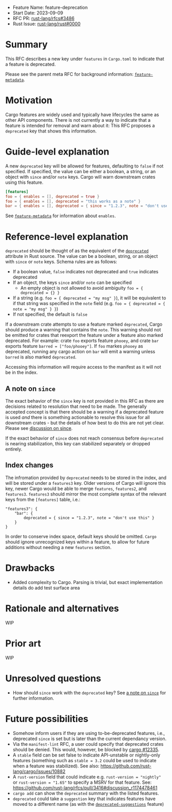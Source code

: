 - Feature Name: feature-deprecation
- Start Date: 2023-09-09
- RFC PR: [rust-lang/rfcs#3486](https://github.com/rust-lang/rfcs/pull/3486)
- Rust Issue:
  [rust-lang/rust#0000](https://github.com/rust-lang/rust/issues/0000)

# Summary

[summary]: #summary

This RFC describes a new key under `features` in `Cargo.toml` to indicate that a
feature is deprecated.

Please see the parent meta RFC for background information: [`feature-metadata`].

# Motivation

[motivation]: #motivation

Cargo features are widely used and typically have lifecycles the same as other
API components. There is not currently a way to indicate that a feature is
intended for removal and warn about it: This RFC proposes a `deprecated` key
that shows this information.

# Guide-level explanation

[guide-level-explanation]: #guide-level-explanation

A new `deprecated` key will be allowed for features, defaulting to `false` if
not specified. If specified, the value can be either a boolean, a string, or an
object with `since` and/or `note` keys. Cargo will warn downstream crates using
this feature.

```toml
[features]
foo = { enables = [], deprecated = true }
foo = { enables = [], deprecated = "this works as a note" }
bar = { enables = [], deprecated = { since = "1.2.3", note = "don't use this!" } }
```

See [`feature-metadata`] for information about `enables`.

# Reference-level explanation

[reference-level-explanation]: #reference-level-explanation

`deprecated` should be thought of as the equivalent of the [`deprecated`]
attribute in Rust source. The value can be a boolean, string, or an object with
`since` or `note` keys. Schema rules are as follows:

- If a boolean value, `false` indicates not deprecated and `true` indicates
  deprecated
- If an object, the keys `since` and/or `note` can be specified
  - An empty object is not allowed to avoid ambiguity `foo = { deprecated = {} }`
- If a string (e.g. `foo = { deprecated = "my msg" }`), it will be equivalent to if that
  string was specified in the `note` field (e.g. `foo = { deprecated = { note = "my msg" } }`)
- If not specified, the default is `false`

If a downstream crate attempts to use a feature marked `deprecated`, Cargo
should produce a warning that contains the `note`. This warning should not be
emitted for crates that reexport the feature under a feature also marked
deprecated. For example: crate `foo` exports feature `phooey`, and crate `bar`
exports feature `barred = ["foo/phooey"]`. If `foo` markes `phooey` as deprecated,
running any cargo action on `bar` will emit a warning unless `barred` is also
marked `deprecated`.

Accessing this information will require access to the manifest as it will not be
in the index.

## A note on `since`

The exact behavior of the `since` key is not provided in this RFC as there are
decisions related to resolution that need to be made. The generally accepted
concept is that there should be a warning if a deprecated feature is used _and_
there is something actionable to resolve this issue for all downstream crates -
but the details of how best to do this are not yet clear. Please see
[discussion on since].

If the exact behavior of `since` does not reach consensus before `deprecated` is
nearing stabilization, this key can stabilized separately or dropped entirely.

## Index changes

[index changes]: #index-changes

The infromation provided by `deprecated` needs to be stored in the index, and
will be stored under a `features3` key. Older versions of Cargo will ignore this
key, newer Cargo would be able to merge `features`, `features2`, and
`features3`. `features3` should mirror the most complete syntax of the relevant
keys from the `[features]` table, i.e.:

```json5
"features3": {
    "bar": {
        deprecated = { since = "1.2.3", note = "don't use this" }
    }
}
```

In order to conserve index space, default keys should be omitted. `Cargo` should
ignore unrecognized keys within a feature, to allow for future additions without
needing a new `features` section.

# Drawbacks

[drawbacks]: #drawbacks

- Added complexity to Cargo. Parsing is trivial, but exact implementation
  details do add test surface area

# Rationale and alternatives

[rationale-and-alternatives]: #rationale-and-alternatives

WIP

# Prior art

[prior-art]: #prior-art

WIP

# Unresolved questions

[unresolved-questions]: #unresolved-questions

- How should `since` work with the `deprecated` key? See
  [a note on `since`](#a-note-on-since) for further information.

# Future possibilities

[future-possibilities]: #future-possibilities

- Somehow inform users if they are using to-be-deprecated features, i.e.,
  deprecated `since` is set but is later than the current dependancy version.
- Via the `manifest-lint` RFC, a user could specify that deprecated crates
  should be denied. This would, however, be blocked by [cargo #12335].
- A `stable` field can be set false to indicate API-unstable or nightly-only
  features (something such as `stable = 3.2` could be used to indicate when a
  feature was stabilized). See also:
  <https://github.com/rust-lang/cargo/issues/10882>
- A `rust-version` field that could indicate e.g. `rust-version = "nightly"` or
  `rust-version = "1.65"` to specify a MSRV for that feature. See:
  <https://github.com/rust-lang/rfcs/pull/3416#discussion_r1174478461>
- `cargo add` can show the `deprecated` summary with the listed features.
- `deprecated` could take a `suggestion` key that indicates features have moved
  to a different name (as with the [`deprecated-suggestions`] feature)

[cargo #12335]: https://github.com/rust-lang/cargo/issues/12235
[cargo #10882]: https://github.com/rust-lang/cargo/issues/10882
[`cargo-info`]: https://github.com/rust-lang/cargo/issues/948
[`deprecated`]: https://doc.rust-lang.org/reference/attributes/diagnostics.html#the-deprecated-attribute
[`deprecated-suggestions`]: https://github.com/rust-lang/rust/issues/94785
[discussion on since]: https://github.com/rust-lang/rfcs/pull/3416#discussion_r1172895497
[`public_private_dependencies`]: https://rust-lang.github.io/rfcs/1977-public-private-dependencies.html
[`rustdoc-cargo-configuration`]: https://github.com/rust-lang/rfcs/pull/3421
[`tokio`]: https://docs.rs/crate/tokio/latest/features
[visibility attribute]: https://ant.apache.org/ivy/history/latest-milestone/ivyfile/conf.html
[`feature-metadata`]: https://github.com/rust-lang/rfcs/pull/3416
